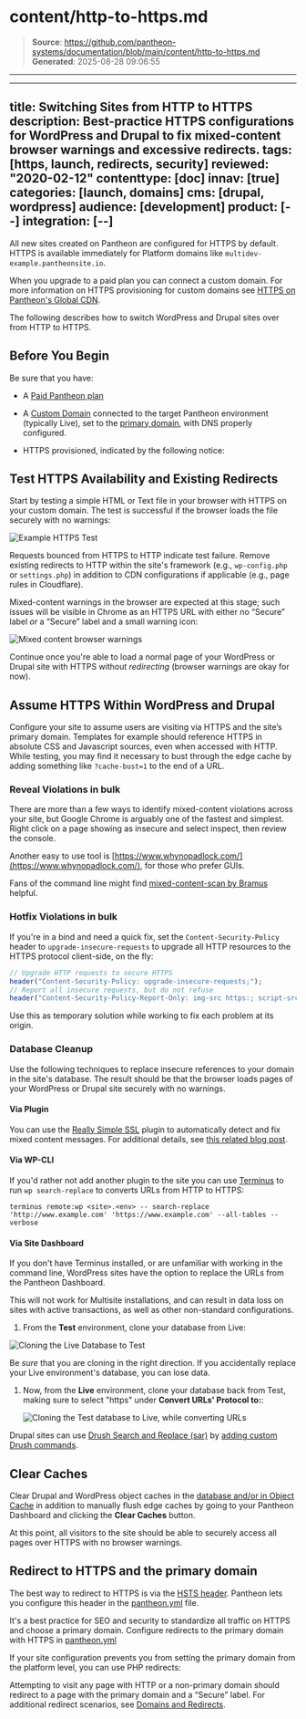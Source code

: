 # content/http-to-https.md

> **Source**: https://github.com/pantheon-systems/documentation/blob/main/content/http-to-https.md
> **Generated**: 2025-08-28 09:06:55

---

---
title: Switching Sites from HTTP to HTTPS
description: Best-practice HTTPS configurations for WordPress and Drupal to fix mixed-content browser warnings and excessive redirects.
tags: [https, launch, redirects, security]
reviewed: "2020-02-12"
contenttype: [doc]
innav: [true]
categories: [launch, domains]
cms: [drupal, wordpress]
audience: [development]
product: [--]
integration: [--]
---

All new sites created on Pantheon are configured for HTTPS by default. HTTPS is available immediately for Platform domains like `multidev-example.pantheonsite.io`.

When you upgrade to a paid plan you can connect a custom domain. For more information on HTTPS provisioning for custom domains see [HTTPS on Pantheon's Global CDN](/guides/global-cdn/https).

The following describes how to switch WordPress and Drupal sites over from HTTP to HTTPS.

## Before You Begin

Be sure that you have:

- A [Paid Pantheon plan](/guides/launch/plans)
- A [Custom Domain](/guides/domains) connected to the target Pantheon environment (typically Live), set to the [primary domain](/guides/domains), with DNS properly configured.
- HTTPS provisioned, indicated by the following notice:

  <Partial file="notes/https-success.md" />

## Test HTTPS Availability and Existing Redirects

Start by testing a simple HTML or Text file in your browser with HTTPS on your custom domain. The test is successful if the browser loads the file securely with no warnings:

![Example HTTPS Test](../images/dummy-html-https-test.png)

Requests bounced from HTTPS to HTTP indicate test failure. Remove existing redirects to HTTP within the site's framework (e.g., `wp-config.php` or `settings.php`) in addition to CDN configurations if applicable (e.g., page rules in Cloudflare).

Mixed-content warnings in the browser are expected at this stage; such issues will be visible in Chrome as an HTTPS URL with either no “Secure” label *or* a “Secure” label and a small warning icon:

![Mixed content browser warnings](../images/mixed-content-console-error.png)

Continue once you're able to load a normal page of your WordPress or Drupal site with HTTPS without _redirecting_ (browser warnings are okay for now).

## Assume HTTPS Within WordPress and Drupal

Configure your site to assume users are visiting via HTTPS and the site’s primary domain. Templates for example should reference HTTPS in absolute CSS and Javascript sources, even when accessed with HTTP. While testing, you may find it necessary to bust through the edge cache by adding something like `?cache-bust=1` to the end of a URL.

### Reveal Violations in bulk

There are more than a few ways to identify mixed-content violations across your site, but Google Chrome is arguably one of the fastest and simplest. Right click on a page showing as insecure and select inspect, then review the console.

Another easy to use tool is [https://www.whynopadlock.com/](https://www.whynopadlock.com/), for those who prefer GUIs.

Fans of the command line might find [mixed-content-scan by Bramus](https://github.com/bramus/mixed-content-scan) helpful.

### Hotfix Violations in bulk

If you're in a bind and need a quick fix, set the `Content-Security-Policy` header to `upgrade-insecure-requests` to upgrade all HTTP resources to the HTTPS protocol client-side, on the fly:

```php
// Upgrade HTTP requests to secure HTTPS
header("Content-Security-Policy: upgrade-insecure-requests;");
// Report all insecure requests, but do not refuse
header("Content-Security-Policy-Report-Only: img-src https:; script-src https: 'unsafe-inline'; style-src https: 'unsafe-inline';");
```

Use this as temporary solution while working to fix each problem at its origin.

### Database Cleanup

Use the following techniques to replace insecure references to your domain in the site's database. The result should be that the browser loads pages of your WordPress or Drupal site securely with no warnings.

<TabList>

<Tab title="WordPress" id="tab-1-id" active={true}>

#### Via Plugin

You can use the [Really Simple SSL](https://wordpress.org/plugins/really-simple-ssl/) plugin to automatically detect and fix mixed content messages. For additional details, see [this related blog post](https://pantheon.io/blog/how-get-rid-those-pesky-mixed-content-messages-wordpress).

#### Via WP-CLI

If you'd rather not add another plugin to the site you can use [Terminus](/terminus) to run `wp search-replace` to converts URLs from HTTP to HTTPS:

```bash{promptUser: user}
terminus remote:wp <site>.<env> -- search-replace 'http://www.example.com' 'https://www.example.com' --all-tables --verbose
```

#### Via Site Dashboard

If you don't have Terminus installed, or are unfamiliar with working in the command line, WordPress sites have the option to replace the URLs from the Pantheon Dashboard.

<Alert title="Warning" type="danger">

This will not work for Multisite installations, and can result in data loss on sites with active transactions, as well as other non-standard configurations.

</Alert>

1. From the **Test** environment, clone your database from Live:

  ![Cloning the Live Database to Test](../images/dashboard/clone-live-to-test.png)

  <Alert title="Warning" type="danger">

  Be *sure* that you are cloning in the right direction. If you accidentally replace your Live environment's database, you can lose data.

  </Alert>

1. Now, from the **Live** environment, clone your database back from Test, making sure to select "https" under **Convert URLs' Protocol to:**:

    ![Cloning the Test database to Live, while converting URLs](../images/dashboard/clone-test-to-live.png)

</Tab>

<Tab title="Drupal" id="tab-2-id">

  Drupal sites can use [Drush Search and Replace (sar)](https://www.drupal.org/project/sar) by [adding custom Drush commands](/guides/drush/drush-commands#add-custom-drush-commands).

</Tab>

</TabList>

## Clear Caches

Clear Drupal and WordPress object caches in the [database and/or in Object Cache](/object-cache/cli#clear-cache) in addition to manually flush edge caches by going to your Pantheon Dashboard and clicking the **Clear Caches** button.

At this point, all visitors to the site should be able to securely access all pages over HTTPS with no browser warnings.

## Redirect to HTTPS and the primary domain

The best way to redirect to HTTPS is via the [HSTS header](https://developer.mozilla.org/en-US/docs/Web/HTTP/Headers/Strict-Transport-Security). Pantheon lets you configure this header in the [pantheon.yml](/pantheon-yml) file.

<Partial file="hsts.md" />

<Partial file="primary-domain.md" />

<Partial file="remove-primary-domain.md" />

It's a best practice for SEO and security to standardize all traffic on HTTPS and choose a primary domain. Configure redirects to the primary domain with HTTPS in [pantheon.yml](/pantheon-yml#enforce-https--hsts)

If your site configuration prevents you from setting the primary domain from the platform level, you can use PHP redirects:

<Accordion title="PHP Redirection" >

<Partial file="_redirects.md" />

</Accordion>

Attempting to visit any page with HTTP or a non-primary domain should redirect to a page with the primary domain and a “Secure” label. For additional redirect scenarios, see [Domains and Redirects](/guides/domains).
